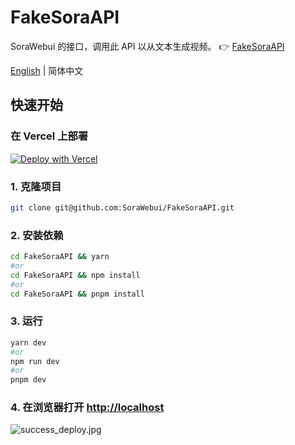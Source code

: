 # FakeSoraAPI
SoraWebui 的接口，调用此 API 以从文本生成视频。
👉 [FakeSoraAPI](https://fake-sora-api.sorawebui.com)

<div align="left">

[English](https://github.com/SoraWebui/FakeSoraAPI/blob/main/README.md) | 简体中文

</div>

## 快速开始

### 在 Vercel 上部署
[![Deploy with Vercel](https://vercel.com/button)](https://vercel.com/new/clone?repository-url=https%3A%2F%2Fgithub.com%2FSoraWebui%2FFakeSoraAPI&project-name=FakeSoraAPI&repository-name=FakeSoraAPI&external-id=https%3A%2F%2Fgithub.com%2FSoraWebui%2FFakeSoraAPI%2Ftree%2Fmain)


### 1. 克隆项目

```bash
git clone git@github.com:SoraWebui/FakeSoraAPI.git
```

### 2. 安装依赖

```bash
cd FakeSoraAPI && yarn
#or
cd FakeSoraAPI && npm install
#or
cd FakeSoraAPI && pnpm install
```

### 3. 运行

```bash
yarn dev
#or
npm run dev
#or
pnpm dev
```

### 4. 在浏览器打开 [http://localhost](http://localhost)
![success_deploy.jpg](https://fake-sora-api.sorawebui.com/success_deploy.jpg)
